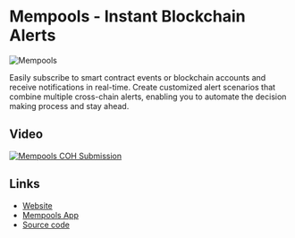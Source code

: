# Mempools - Instant Blockchain Alerts

![Mempools](https://pbs.twimg.com/media/FndSsPKaIAEn5B8?format=jpg&name=4096x4096)

Easily subscribe to smart contract events or blockchain accounts and receive notifications in real-time. Create customized alert scenarios that combine multiple cross-chain alerts, enabling you to automate the decision making process and stay ahead.

## Video
[![Mempools COH Submission](https://img.youtube.com/vi/aEmDFmaut9s/0.jpg)](https://www.youtube.com/watch?v=aEmDFmaut9s)

## Links
- [Website](https://mempools.com/)
- [Mempools App](https://app.mempools.com/)
- [Source code](https://github.com/mempools/mempools-canto)
